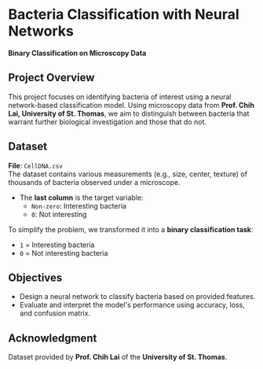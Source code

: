 # Bacteria Classification with Neural Networks  
**Binary Classification on Microscopy Data**

## Project Overview  
This project focuses on identifying bacteria of interest using a neural network-based classification model. Using microscopy data from **Prof. Chih Lai, University of St. Thomas**, we aim to distinguish between bacteria that warrant further biological investigation and those that do not.

## Dataset  
**File**: `CellDNA.csv`  
The dataset contains various measurements (e.g., size, center, texture) of thousands of bacteria observed under a microscope.

- The **last column** is the target variable:
  - `Non-zero`: Interesting bacteria
  - `0`: Not interesting

To simplify the problem, we transformed it into a **binary classification task**:
- `1` = Interesting bacteria  
- `0` = Not interesting bacteria

## Objectives  
- Design a neural network to classify bacteria based on provided features.
- Evaluate and interpret the model's performance using accuracy, loss, and confusion matrix.

## Acknowledgment  
Dataset provided by **Prof. Chih Lai** of the **University of St. Thomas**.
